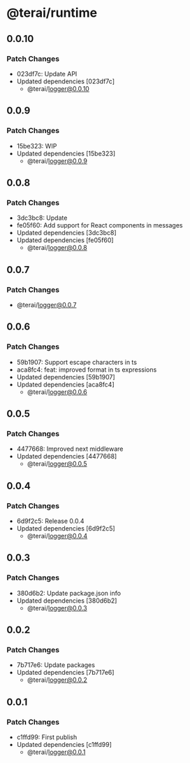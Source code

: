 # @terai/runtime

## 0.0.10

### Patch Changes

- 023df7c: Update API
- Updated dependencies [023df7c]
  - @terai/logger@0.0.10

## 0.0.9

### Patch Changes

- 15be323: WIP
- Updated dependencies [15be323]
  - @terai/logger@0.0.9

## 0.0.8

### Patch Changes

- 3dc3bc8: Update
- fe05f60: Add support for React components in messages
- Updated dependencies [3dc3bc8]
- Updated dependencies [fe05f60]
  - @terai/logger@0.0.8

## 0.0.7

### Patch Changes

- @terai/logger@0.0.7

## 0.0.6

### Patch Changes

- 59b1907: Support escape characters in ts
- aca8fc4: feat: improved format in ts expressions
- Updated dependencies [59b1907]
- Updated dependencies [aca8fc4]
  - @terai/logger@0.0.6

## 0.0.5

### Patch Changes

- 4477668: Improved next middleware
- Updated dependencies [4477668]
  - @terai/logger@0.0.5

## 0.0.4

### Patch Changes

- 6d9f2c5: Release 0.0.4
- Updated dependencies [6d9f2c5]
  - @terai/logger@0.0.4

## 0.0.3

### Patch Changes

- 380d6b2: Update package.json info
- Updated dependencies [380d6b2]
  - @terai/logger@0.0.3

## 0.0.2

### Patch Changes

- 7b717e6: Update packages
- Updated dependencies [7b717e6]
  - @terai/logger@0.0.2

## 0.0.1

### Patch Changes

- c1ffd99: First publish
- Updated dependencies [c1ffd99]
  - @terai/logger@0.0.1
